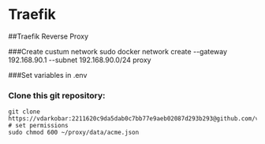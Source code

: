 # Traefik
##Traefik Reverse Proxy

###Create custum network 
sudo docker network create --gateway 192.168.90.1 --subnet 192.168.90.0/24 proxy

###Set variables in .env


### Clone this git repository:
```
git clone https://vdarkobar:2211620c9da5dab0c7bb77e9aeb02087d293b293@github.com/vdarkobar/proxy.git
# set permissions
sudo chmod 600 ~/proxy/data/acme.json
```
